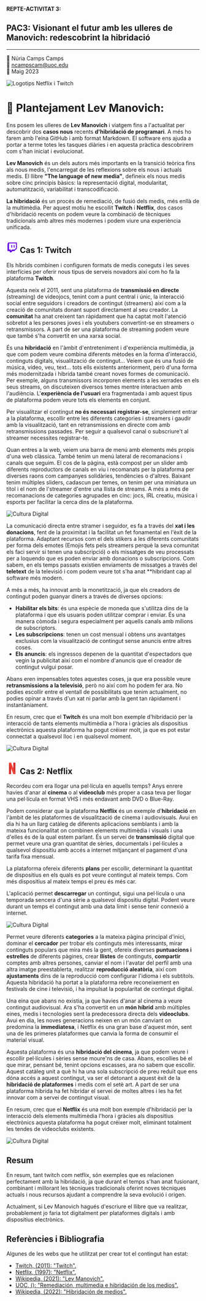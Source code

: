 **REPTE-ACTIVITAT 3:**
## PAC3: Visionant el futur amb les ulleres de Manovich: redescobrint la hibridació
---

:bust_in_silhouette: Núria Camps Camps <br>
:email: ncampscam@uoc.edu <br>
:date: Maig 2023 <br>

![Logotips Netflix i Twitch](https://tec.com.pe/wp-content/uploads/2022/05/maxresdefault-3.jpg) 


# :large_blue_diamond: Plantejament Lev Manovich:

Ens posem les ulleres de **Lev Manovich** i viatgem fins a l'actualitat per descobrir dos **casos nous** recents **d'hibridació de programari**. A més ho farem amb l'eina GitHub i amb format Markdown. El software ens ajuda a portar a terme totes les tasques diàries i en aquesta pràctica descobrirem com s'han iniciat i evolucionat.

**Lev Manovich** és un dels autors més importants en la transició teòrica fins als nous medis, l'encarregat de les reflexions sobre els nous i actuals medis. El llibre **"The language of new media"**, defineix els nous medis sobre cinc principis bàsics: la representació digital, modularitat, automatització, variabilitat i transcodificació.

**La hibridació** és un procés de remediació, de fusió dels medis, més enllà de la multimèdia. Per aquest motiu he escollit  **Twitch** i **Netflix**, dos casos d'hibridació recents on podem veure la combinació de tècniques tradicionals amb altres més modernes i podem viure una experiència unificada.


## <img src="./twitch.png" width="30" height="30"> Cas 1: Twitch

Els híbrids combinen i configuren formats de medis coneguts i les seves interfícies per oferir nous tipus de serveis novadors així com ho fa la plataforma **Twitch**.

Aquesta neix el 2011, sent una plataforma de **transmissió en directe** (streaming) de videojocs, tenint com a punt central i únic, la interacció social entre seguidors i creadors de contingut (streamers) així com a la creació de comunitats donant suport directament al seu creador. La **comunitat** ha anat creixent tan ràpidament que ha captat molt l'atenció sobretot a les persones joves i els youtubers convertint-se en streamers o retransmissors. A part de ser una plataforma de streaming podem veure que també s'ha convertit en una xarxa social.

És una **hibridació** en l'àmbit d'entreteniment i d'experiència multimèdia, ja que com podem veure combina diferents mètodes en la forma d'interacció, continguts digitals, visualització de contingut... Veiem que és una fusió de música, vídeo, veu, text... tots ells existents anteriorment, però d'una forma més modernitzada i hibrida també creant noves formes de comunicació. Per exemple, alguns transmissors incorporen elements a les xerrades en els seus streams, on discuteixen diversos temes mentre interactuen amb l'audiència. L'**experiència de l'usuari** era fragmentada i amb aquest tipus de plataforma podem veure tots els elements en conjunt.

Per visualitzar el contingut **no és necessari registrar-se**, simplement entrar a la plataforma, escollir entre les diferents categories i streamers i gaudir amb la visualització, tant en retransmissions en directe com amb retransmissions passades. Per seguir a qualsevol canal o subscriure't al streamer necessites registrar-te.

Quan entres a la web, veiem una barra de menú amb elements més propis d'una web clàssica. També tenim un menú lateral de recomanacions i canals que seguim. El cos de la pàgina, està compost per un slider amb diferents reproductors de canals en viu i recomanats per la plataforma per diverses raons com campanyes solidàries, tendències o d'altres. Baixant tenim múltiples sliders, cadascun per temes, on tenim per una miniatura un títol i el nom de l'streamer d'entre una llista de streams. A més a més de recomanacions de categories agrupades en cinc: jocs, IRL creatiu, música i esports per facilitar la cerca dins de la plataforma.

![Cultura Digital](https://img.europapress.es/fotoweb/fotonoticia_20230404132656_420.jpg) 

La comunicació directa entre stramer i seguidor, es fa a través del **xat i les donacions**, fent de la proximitat i la facilitat un fet fonamental en l'èxit de la plataforma. Adaptant recursos com el dels stikers a les diferents comunitats per forma dels emotes (Emojis fets pels streamers perquè la seva comunitat els faci servir si tenen una subscripció) o els missatges de veu processats per a loquendo que es poden enviar amb donacions o subscripcions. Com sabem, en els temps passats existien enviaments de missatges a través del **teletext** de la televisió i com podem veure tot s'ha anat **hibridant cap al software més modern.

A més a més, ha innovat amb la monetització, ja que els creadors de contingut poden guanyar diners a través de diverses opcions:
- **Habilitar els bits**: és una espècie de moneda que s'utilitza dins de la plataforma i que els usuaris poden utilitzar comprar i enviar. És una manera còmoda i segura especialment per aquells canals amb milions de subscriptors.
- **Les subscripcions**: tenen un cost mensual i obtens uns avantatges exclusius com la visualització de contingut sense anuncis entre altres coses.
- **Els anuncis**: els ingressos depenen de la quantitat d'espectadors que vegin la publicitat així com el nombre d'anuncis que el creador de contingut vulgui posar.

Abans eren impensables totes aquestes coses, ja que era possible veure **retransmissions a la televisió**, però no així com ho podem fer ara. No podies escollir entre el ventall de possibilitats que tenim actualment, no podies opinar a través d'un xat ni parlar amb la gent tan ràpidament i instantàniament.

En resum, crec que el **Twitch** és una molt bon exemple d'hibridació per la interacció de tants elements multimèdia a l'hora i gràcies als dispositius electrònics aquesta plataforma ha pogut créixer molt, ja que es pot estar connectat a qualsevol lloc i en qualsevol moment. 

![Cultura Digital](https://cdn.m7g.twitch.tv/eae64763cab2144a06b0/assets/uploads/fada789fc52a4606cd8b729dba50aa41.png?w=898&h=599&fm=jpg&auto=format) 


## <img src="./Netflix.png" width="30" height="30"> Cas 2: Netflix

Recordeu com era llogar una pel·lícula en aquells temps? Anys enrere havies d'anar al **cinema** o al **videoclub** més proper a casa teva per llogar una pel·lícula en format VHS i més endavant amb DVD o Blue-Ray.

Podem considerar que la plataforma **Netflix** és un exemple d'**hibridació** en l'àmbit de les plataformes de visualització de cinema i audiovisuals. Avui en dia hi ha un llarg catàleg de diferents aplicacions semblants i amb la mateixa funcionalitat on combinen elements multimèdia i visuals i una d'elles és de la qual estem parlant. És un servei de **transmissió** digital que permet veure una gran quantitat de sèries, documentals i pel·lícules a qualsevol dispositiu amb accés a internet mitjançant el pagament d'una tarifa fixa mensual.

La plataforma ofereix diferents **plans** per escollir, determinant la quantitat de dispositius en els quals es pot veure contingut al mateix temps. Com més dispositius al mateix temps el preu és més car.

L'aplicació permet **descarregar** un contingut, sigui una pel·lícula o una temporada sencera d'una sèrie a qualsevol dispositiu digital. Podent veure durant un temps el contingut amb una data límit i sense tenir connexió a internet.

![Cultura Digital](https://cdn.computerhoy.com/sites/navi.axelspringer.es/public/media/image/2022/09/netflix-gaming-2825567.jpg) 

Permet veure diferents **categories** a la mateixa pàgina principal d'inici, dominar el **cercador** per trobar els continguts més interessants, mirar continguts populars que mira més la gent, ofereix diverses **puntuacions i estrelles** de diferents pàgines, crear **llistes** de continguts, **compartir** comptes amb altres persones, canviar el nom i l'avatar del perfil amb una altra imatge preestablerta, realitzar **reproducció aleatòria**, així com **ajustaments** dins de la reproducció com configurar l'idioma i els subtítols. Aquesta hibridació ha portat a la plataforma rebre reconeixement en festivals de cine i televisió, i ha impulsat la popularitat de contingut digital.

Una eina que abans no existia, ja que havies d'anar al cinema a veure contingut audiovisual. Ara s'ha convertit en un **món híbrid** amb múltiples eines, medis i tecnologies sent la predecessora directa dels **videoclubs**. Avui en dia, les noves generacions neixen en un món canviant on predomina la **immediatesa**, i Netflix és una gran base d'aquest món, sent una de les primeres plataformes que canvia la forma de consumir el material visual.

Aquesta plataforma és una **hibridació del cinema**, ja que podem veure i escollir pel·lícules i sèries sense moure'ns de casa. Abans, escollies bé el que mirar, pensant bé, tenint opcions escasses, ara no sabem que escollir. Aquest catàleg unit a què hi ha una sola subscripció de preu reduït que ens dóna accés a aquest contingut, va ser el detonant a aquest èxit de la **hibridació de plataformes** i medis com el setè art. A part de ser una plataforma híbrida ha fet hibridar el servei de moltes altres i les ha fet innovar com a servei de contingut visual.

En resum, crec que el **Netflix** és una molt bon exemple d'hibridació per la interacció dels elements multimèdia l'hora i gràcies als dispositius electrònics aquesta plataforma ha pogut créixer molt, eliminant totalment les tendes de videoclubs existents.

![Cultura Digital](https://uh.gsstatic.es/sfAttachPlugin/1032151.jpg) 

## Resum

En resum, tant twitch com netflix, són exemples que es relacionen perfectament amb la hibridació, ja que durant el temps s'han anat fusionant, combinant i millorant les tècniques tradicionals oferint noves tècniques actuals i nous recursos ajudant a comprendre la seva evolució i origen.

Actualment, si Lev Manovich hagués d'escriure el llibre que va realitzar, probablement jo faria tot digitalment per plataformes digitals i amb dispositius electrònics.

## Referències i Bibliografia

Algunes de les webs que he utilitzat per crear tot el contingut han estat:

- [Twitch, (2011): "Twitch".](https://www.netflix.com/es/)
- [Netflix, (1997): "Netflix".](https://www.netflix.com/es/)
- [Wikipedia, (2021): "Lev Manovich".](https://es.wikipedia.org/wiki/Lev_Manovich)
- [UOC, (): "Remediación, multimedia e hibridación de los medios".](http://multimedia.uoc.edu/blogs/fem/es/remediacio-multimedia-i-hibridacio-dels-mitjans/)
- [Wikipedia, (2022): "Hibridación de medios".](https://es.wikipedia.org/wiki/Hibridaci%C3%B3n_de_medios)
